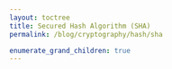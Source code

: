 ```yaml
---
layout: toctree
title: Secured Hash Algorithm (SHA)
permalink: /blog/cryptography/hash/sha

enumerate_grand_children: true
---
```

